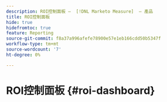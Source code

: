```yaml
---
description: ROI控制面板 —  [!DNL Marketo Measure]  — 產品
title: ROI控制面板
hide: true
hidefromtoc: true
feature: Reporting
source-git-commit: f8a37a996afefe78900e57e1eb166cdd50b5347f
workflow-type: tm+mt
source-wordcount: '7'
ht-degree: 0%

---
```


# ROI控制面板 {#roi-dashboard}
